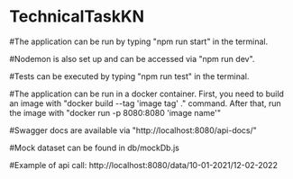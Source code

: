 # TechnicalTaskKN

#The application can be run by typing "npm run start" in the terminal.

#Nodemon is also set up and can be accessed via "npm run dev".

#Tests can be executed by typing "npm run test" in the terminal.

#The application can be run in a docker container. First, you need to build an image with "docker build --tag 'image tag' ." command. After that, run the image with "docker run -p 8080:8080 'image name'"

#Swagger docs are available via "http://localhost:8080/api-docs/"

#Mock dataset can be found in db/mockDb.js

#Example of api call: http://localhost:8080/data/10-01-2021/12-02-2022
